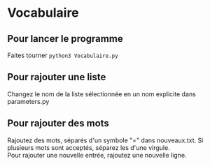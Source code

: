 # Vocabulaire

## Pour lancer le programme

Faites tourner ```python3 Vocabulaire.py```

## Pour rajouter une liste

Changez le nom de la liste sélectionnée en un nom explicite dans parameters.py

## Pour rajouter des mots

Rajoutez des mots, séparés d'un symbole "=" dans nouveaux.txt. Si plusieurs mots sont acceptés, séparez les d'une virgule. \
Pour rajouter une nouvelle entrée, rajoutez une nouvelle ligne.
